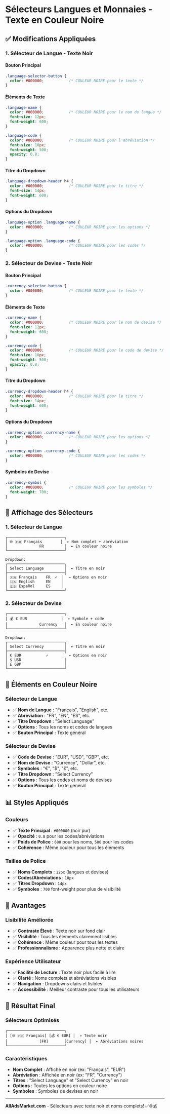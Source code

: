 # Sélecteurs Langues et Monnaies - Texte en Couleur Noire

## ✅ **Modifications Appliquées**

### **1. Sélecteur de Langue - Texte Noir**

#### **Bouton Principal**
```css
.language-selector-button {
  color: #000000;           /* COULEUR NOIRE pour le texte */
}
```

#### **Éléments de Texte**
```css
.language-name {
  color: #000000;           /* COULEUR NOIRE pour le nom de langue */
  font-size: 12px;
  font-weight: 600;
}

.language-code {
  color: #000000;           /* COULEUR NOIRE pour l'abréviation */
  font-size: 10px;
  font-weight: 500;
  opacity: 0.8;
}
```

#### **Titre du Dropdown**
```css
.language-dropdown-header h4 {
  color: #000000;           /* COULEUR NOIRE pour le titre */
  font-size: 14px;
  font-weight: 600;
}
```

#### **Options du Dropdown**
```css
.language-option .language-name {
  color: #000000;           /* COULEUR NOIRE pour les options */
}

.language-option .language-code {
  color: #000000;           /* COULEUR NOIRE pour les codes */
}
```

### **2. Sélecteur de Devise - Texte Noir**

#### **Bouton Principal**
```css
.currency-selector-button {
  color: #000000;           /* COULEUR NOIRE pour le texte */
}
```

#### **Éléments de Texte**
```css
.currency-name {
  color: #000000;           /* COULEUR NOIRE pour le nom de devise */
  font-size: 12px;
  font-weight: 600;
}

.currency-code {
  color: #000000;           /* COULEUR NOIRE pour le code de devise */
  font-size: 10px;
  font-weight: 500;
  opacity: 0.8;
}
```

#### **Titre du Dropdown**
```css
.currency-dropdown-header h4 {
  color: #000000;           /* COULEUR NOIRE pour le titre */
  font-size: 14px;
  font-weight: 600;
}
```

#### **Options du Dropdown**
```css
.currency-option .currency-name {
  color: #000000;           /* COULEUR NOIRE pour les options */
}

.currency-option .currency-code {
  color: #000000;           /* COULEUR NOIRE pour les codes */
}
```

#### **Symboles de Devise**
```css
.currency-symbol {
  color: #000000;           /* COULEUR NOIRE pour les symboles */
  font-weight: 700;
}
```

## 📱 **Affichage des Sélecteurs**

### **1. Sélecteur de Langue**
```
┌─────────────────────────┐
│ 🌐 🇫🇷 Français        │  ← Nom complet + abréviation
│              FR         │  ← En couleur noire
└─────────────────────────┘

Dropdown:
┌─────────────────────────┐
│ Select Language         │  ← Titre en noir
├─────────────────────────┤
│ 🇫🇷 Français    FR  ✓  │  ← Options en noir
│ 🇺🇸 English     EN     │
│ 🇪🇸 Español     ES     │
└─────────────────────────┘
```

### **2. Sélecteur de Devise**
```
┌─────────────────────────┐
│ 💰 € EUR               │  ← Symbole + code
│              Currency   │  ← En couleur noire
└─────────────────────────┘

Dropdown:
┌─────────────────────────┐
│ Select Currency         │  ← Titre en noir
├─────────────────────────┤
│ € EUR           ✓      │  ← Options en noir
│ $ USD                   │
│ £ GBP                   │
└─────────────────────────┘
```

## 🎯 **Éléments en Couleur Noire**

### **Sélecteur de Langue**
- ✅ **Nom de Langue** : "Français", "English", etc.
- ✅ **Abréviation** : "FR", "EN", "ES", etc.
- ✅ **Titre Dropdown** : "Select Language"
- ✅ **Options** : Tous les noms et codes de langues
- ✅ **Bouton Principal** : Texte général

### **Sélecteur de Devise**
- ✅ **Code de Devise** : "EUR", "USD", "GBP", etc.
- ✅ **Nom de Devise** : "Currency", "Dollar", etc.
- ✅ **Symboles** : "€", "$", "£", etc.
- ✅ **Titre Dropdown** : "Select Currency"
- ✅ **Options** : Tous les codes et noms de devises
- ✅ **Bouton Principal** : Texte général

## 📊 **Styles Appliqués**

### **Couleurs**
- ✅ **Texte Principal** : `#000000` (noir pur)
- ✅ **Opacité** : `0.8` pour les codes/abréviations
- ✅ **Poids de Police** : `600` pour les noms, `500` pour les codes
- ✅ **Cohérence** : Même couleur pour tous les éléments

### **Tailles de Police**
- ✅ **Noms Complets** : `12px` (langues et devises)
- ✅ **Codes/Abréviations** : `10px`
- ✅ **Titres Dropdown** : `14px`
- ✅ **Symboles** : `700` font-weight pour plus de visibilité

## 🎯 **Avantages**

### **Lisibilité Améliorée**
- ✅ **Contraste Élevé** : Texte noir sur fond clair
- ✅ **Visibilité** : Tous les éléments clairement lisibles
- ✅ **Cohérence** : Même couleur pour tous les textes
- ✅ **Professionnalisme** : Apparence plus nette et claire

### **Expérience Utilisateur**
- ✅ **Facilité de Lecture** : Texte noir plus facile à lire
- ✅ **Clarté** : Noms complets et abréviations visibles
- ✅ **Navigation** : Dropdowns clairs et lisibles
- ✅ **Accessibilité** : Meilleur contraste pour tous les utilisateurs

## 📱 **Résultat Final**

### **Sélecteurs Optimisés**
```
┌─────────────────────────┐
│ [🌐 🇫🇷 Français] [💰 € EUR] │  ← Texte noir
│              [FR]       [Currency] │  ← Abréviations noires
└─────────────────────────┘
```

### **Caractéristiques**
- **Nom Complet** : Affiché en noir (ex: "Français", "EUR")
- **Abréviation** : Affichée en noir (ex: "FR", "Currency")
- **Titres** : "Select Language" et "Select Currency" en noir
- **Options** : Toutes les options en couleur noire
- **Symboles** : Symboles de devises en noir

---

**AllAdsMarket.com** - Sélecteurs avec texte noir et noms complets! ✅🌐💰

